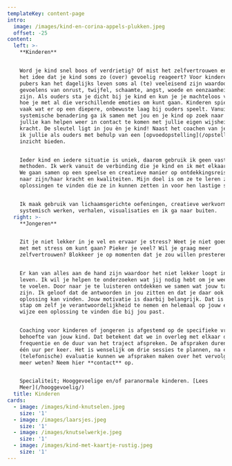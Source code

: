 ```yaml
---
templateKey: content-page
intro:
  image: /images/kind-en-corina-appels-plukken.jpeg
  offset: -25
content:
  left: >-
    **Kinderen**


    Word je kind snel boos of verdrietig? Of mist het zelfvertrouwen en heb je
    het idee dat je kind soms zo (over) gevoelig reageert? Voor kinderen en
    pubers kan het dagelijks leven soms al (te) veeleisend zijn waardoor er
    gevoelens van onrust, twijfel, schaamte, angst, woede en eenzaamheid kunnen
    zijn. Als ouders sta je dicht bij je kind en kun je je machteloos voelen in
    hoe je met al die verschillende emoties om kunt gaan. Kinderen spiegelen
    vaak wat er op een diepere, onbewuste laag bij ouders speelt. Vanuit mijn
    systemische benadering ga ik samen met jou en je kind op zoek naar dat wat
    jullie kan helpen weer in contact te komen met jullie eigen wijsheid en
    kracht. De sleutel ligt in jou èn je kind! Naast het coachen van je kind kan
    ik jullie als ouders met behulp van een [opvoedopstelling](/opstellingen/)
    inzicht bieden.


    Ieder kind en iedere situatie is uniek, daarom gebruik ik geen vaste
    methoden. Ik werk vanuit de verbinding die je kind en ik met elkaar aangaan.
    We gaan samen op een speelse en creatieve manier op ontdekkingsreis, op zoek
    naar zijn/haar kracht en kwaliteiten. Mijn doel is om ze te leren zelf
    oplossingen te vinden die ze in kunnen zetten in voor hen lastige situaties.


    Ik maak gebruik van lichaamsgerichte oefeningen, creatieve werkvormen,
    systemisch werken, verhalen, visualisaties en ik ga naar buiten.
  right: >-
    **Jongeren**


    Zit je niet lekker in je vel en ervaar je stress? Weet je niet goed hoe je
    met met stress om kunt gaan? Pieker je veel? Wil je graag meer
    zelfvertrouwen? Blokkeer je op momenten dat je zou willen presteren?


    Er kan van alles aan de hand zijn waardoor het niet lekker loopt in je
    leven. Ik wil je helpen te onderzoeken wat jij nodig hebt om je weer happy
    te voelen. Door naar je te luisteren ontdekken we samen wat jouw talenten
    zijn. Ik geloof dat de antwoorden in jou zitten en dat je daar ook de
    oplossing kan vinden. Jouw motivatie is daarbij belangrijk. Dat is de eerste
    stap om zelf je verantwoordelijkheid te nemen en helemaal op jouw eigen
    wijze een oplossing te vinden die bij jou past.


    Coaching voor kinderen of jongeren is afgestemd op de specifieke vraag en
    behoefte van jouw kind. Dat betekent dat we in overleg met elkaar de
    frequentie en de duur van het traject afspreken. De afspraken duren maximaal
    één uur per keer. Het is wenselijk om drie sessies te plannen, na een korte
    (telefonische) evaluatie kunnen we afspraken maken over het vervolg. Wil je
    meer weten? Neem hier **contact** op.


    Specialiteit; Hooggevoelige en/of paranormale kinderen. [Lees
    Meer](/hooggevoelig/)
  title: Kinderen
cards:
  - image: /images/kind-knutselen.jpeg
    size: '1'
  - image: /images/laarsjes.jpeg
    size: '1'
  - image: /images/knutselwerkje.jpeg
    size: '1'
  - image: /images/kind-met-kaartje-rustig.jpeg
    size: '1'
---
```


